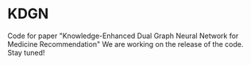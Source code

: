 # KDGN
Code for paper "Knowledge-Enhanced Dual Graph Neural Network for Medicine Recommendation" We are working on the release of the code. Stay tuned!
